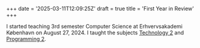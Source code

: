 +++
date = '2025-03-11T12:09:25Z'
draft = true
title = 'First Year in Review'
+++

I started teaching 3rd semester Computer Science at Erhvervsakademi København
on August 27, 2024. I taught the subjects [Technology 2][tek2] and [Programming
2][prog2].

[tek2]: https://katalog.kea.dk/course/3050352/2024-2025
[prog2]: https://katalog.kea.dk/course/3050391/2024-2025
